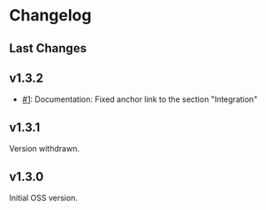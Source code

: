# Changelog

## Last Changes


## v1.3.2

- [#1](https://github.com/LaxarJS/ax-command-bar-widget/issues/1): Documentation: Fixed anchor link to the section "Integration"


## v1.3.1

Version withdrawn.


## v1.3.0

Initial OSS version.
